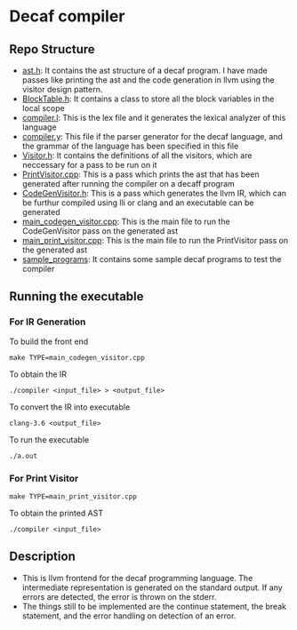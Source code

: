 Decaf compiler
==============

## Repo Structure

- [ast.h](ast.h): It contains the ast structure of a  decaf program. I have made passes like printing the ast and the code generation in llvm using the visitor design pattern.
- [BlockTable.h](BlockTable.h): It contains a class to store all the block variables in the local scope 
- [compiler.l](compiler.l): This is the lex file and it generates the lexical analyzer of this language
- [compiler.y](compiler.y): This file if the parser generator for the decaf language, and the grammar of the language has been specified in this file
- [Visitor.h](Visitor.h):  It contains the definitions of all the visitors, which are neccessary for a pass to be run on it
- [PrintVisitor.cpp](PrintVisitor.cpp): This is a pass which prints the ast that has been generated after running the compiler on a decaff program
- [CodeGenVisitor.h](CodeGenVisitor.h): This is a pass which generates the llvm IR, which can be furthur compiled using lli or clang and an executable can be generated
- [main_codegen_visitor.cpp](main_codegen_visitor.cpp): This is the main file to run the CodeGenVisitor pass on the generated ast
- [main_print_visitor.cpp](main_print_visitor.cpp): This is the main file to run the PrintVisitor pass on the generated ast
- [sample_programs](./sample_programs): It contains some sample decaf programs to test the compiler

## Running the executable
### For IR Generation
To build the front end
```
make TYPE=main_codegen_visitor.cpp 
```
To obtain the IR
```
./compiler <input_file> > <output_file>
```
To convert the IR into executable
```
clang-3.6 <output_file>
```
To run the executable
```
./a.out
```

### For Print Visitor
```
make TYPE=main_print_visitor.cpp
```
To obtain the printed AST
```
./compiler <input_file>
```

## Description

- This is llvm frontend for the decaf programming language. The intermediate representation is generated on the standard output. If any errors are detected, the error is thrown on the stderr. 
- The things still to be implemented are the continue statement, the break statement, and the error handling on detection of an error.
